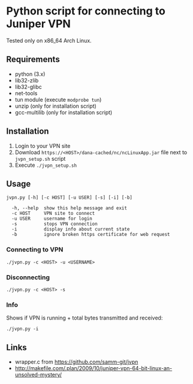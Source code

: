 Python script for connecting to Juniper VPN
===========================================

Tested only on x86_64 Arch Linux.

Requirements
------------

* python (3.x)
* lib32-zlib
* lib32-glibc
* net-tools
* tun module (execute `modprobe tun`)
* unzip (only for installation script)
* gcc-multilib (only for installation script)

Installation
------------

1. Login to your VPN site
2. Download `https://<HOST>/dana-cached/nc/ncLinuxApp.jar` file next to `jvpn_setup.sh` script
3. Execute `./jvpn_setup.sh`

Usage
-----

    jvpn.py [-h] [-c HOST] [-u USER] [-s] [-i] [-b]
    
      -h, --help  show this help message and exit
      -c HOST     VPN site to connect
      -u USER     username for login
      -s          stops VPN connection
      -i          display info about current state
      -b          ignore broken https certificate for web request

### Connecting to VPN

    ./jvpn.py -c <HOST> -u <USERNAME>

### Disconnecting

    ./jvpn.py -c <HOST> -s

### Info

Shows if VPN is running + total bytes transmitted and received:

    ./jvpn.py -i

Links
-----
* wrapper.c from https://github.com/samm-git/jvpn
* http://makefile.com/.plan/2009/10/juniper-vpn-64-bit-linux-an-unsolved-mystery/
